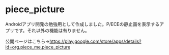 # piece_picture

Androidアプリ開発の勉強用として作成しました。P/ECEの静止画を表示するアプリです。それ以外の機能は有りません。

公開ページはこちら⇒https://play.google.com/store/apps/details?id=org.piece_me.piece_picture
